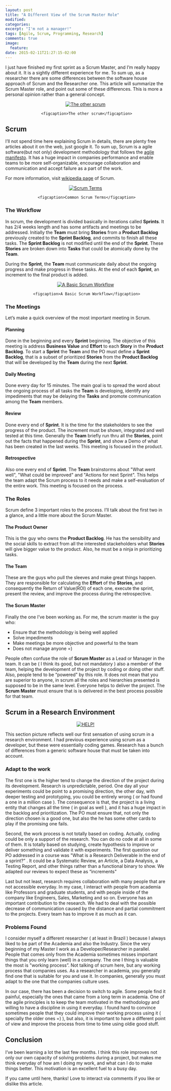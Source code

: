 ```yaml
---
layout: post
title: "A Different View of the Scrum Master Role"
modified:
categories:
excerpt: "I'm not a manager!"
tags: [Agile, Scrum, Programming, Research]
comments: true
image:
  feature:
date: 2015-02-11T21:27:15-02:00
---
```




I just have finished my first sprint as a Scrum Master, and I’m really happy about it. It is a sightly different experience for me. To sum up, as a researcher there are some differences between the software house approach of Scrum and the Researcher one. This article will summarize the Scrum Master role, and point out some of these differences. This is more a personal opinion rather than a general concept.

<div align="center">
<figure>
     <a href="/images/scrum.jpg"><img src="/images/scrum.jpg" alt="The other scrum" align="middle"></a>
 
     <figcaption>The other scrum</figcaption>
</figure>
</div>


## Scrum

I’ll not spend time here explaining Scrum in details, there are plenty free articles about it on the web, just google it. To sum up, Scrum is a agile software(but not only) development methodology that follows the <a href="http://en.wikipedia.org/wiki/Scrum_(software_development)">agile manifesto</a>. It has a huge impact in companies performance and enable teams to be more self-organizable, encourage collaboration and communication and accept failure as a part of the work.

For more information, visit <a href="http://en.wikipedia.org/wiki/Scrum_(software_development)">wikipedia page</a> of Scrum.

<div align="center">
<figure>
     <a href="/images/scrum-terms.png"><img src="/images/scrum-terms.png" alt="Scrum Terms" align="middle"></a>

     <figcaption>Common Scrum Terms</figcaption>
</figure>
</div>


### The Workflow

In scrum, the development is divided basically in iterations called **Sprints**. It has 2/4 weeks length and has some artifacts and meetings to be addressed. Initially the **Team** must bring **Stories** from a **Product Backlog** previously created to the **Sprint Backlog**, and commits to finish all these tasks. The **Sprint Backlog** is not modified until the end of the **Sprint**. These **Stories** are broken down into **Tasks** that could be atomically done by the **Team**.

During the **Sprint**, the **Team** must communicate daily about the ongoing progress and make progress in these tasks. At the end of each **Sprint**, an increment to the final product is added.

<div align="center">
<figure>
     <a href="/images/scrum-workflow.png"><img src="/images/scrum-workflow.png" alt="A Basic Scrum Workflow" align="middle"></a>

     <figcaption>A Basic Scrum Workflow</figcaption>
</figure>
</div>

### The Meetings

Let’s make a quick overview of the most important meeting in Scrum.

#### Planning

Done in the beginning and every **Sprint** beginning. The objective of this meeting is address **Business Value** and **Effort** to each **Story** in the **Product Backlog**. To start a **Sprint** the **Team** and the PO must define a **Sprint Backlog**, that is a subset of prioritized **Stories** from the **Product Backlog** that will be developed by the **Team** during the next **Sprint**.

#### Daily Meeting

Done every day for 15 minutes. The main goal is to spread the word about the ongoing process of all tasks the **Team** is developing, identify any impediments that may be delaying the **Tasks** and promote communication among the **Team** members.

#### Review

Done every end of **Sprint**. It is the time for the stakeholders to see the progress of the product. The increment must be shown, integrated and well tested at this time. Generally the **Team** briefly run thru all the **Stories**, point out the facts that happened during the **Sprint**, and show a Demo of what has been created in the last weeks. This meeting is focused in the product.

#### Retrospective

Also one every end of **Sprint**. The **Team** brainstorms about "What went well", "What could be improved" and "Actions for next Sprint". This helps the team adapt the Scrum process to it needs and make a self-evaluation of the entire work. This meeting is focused on the process.

### The Roles

Scrum define 3 important roles to the process. I’ll talk about the first two in a glance, and a little more about the Scrum Master.

#### The Product Owner

This is the guy who owns the **Product Backlog**. He has the sensibility and the social skills to extract from all the interested stackeholders what **Stories** will give bigger value to the product. Also, he must be a ninja in prioritizing tasks.

#### The Team

These are the guys who pull the sleeves and make great things happen. They are responsible for calculating the **Effort** of the **Stories**, and consequently the Return of Value(ROI) of each one, execute the sprint, present the review, and improve the process during the retrospective. 

#### The Scrum Master

Finally the one I’ve been working as. For me, the scrum master is the guy who:

* Ensure that the methodology is being well applied
* Solve impediments
* Make meetings be more objective and powerful to the team
* Does not manage anyone =)

People often confuse the role of **Scrum Master** as a Lead or Manager in the team. It can be ( I think its good, but not mandatory ) also a member of the team, helping the development of the project by coding or doing other stuff. Also, people tend to be “powered" by this role. It does not mean that you are superior to anyone, in scrum all the roles and hierarchies presented is supposed to be in the same level. Everyone helps to deliver the project. The **Scrum Master** must ensure that is is delivered in the best process possible for that team.

## Scrum in a Research Environment

<div align="center">
<figure>
     <a href="/images/help.jpg"><img src="/images/help.jpg" alt="HELP!" align="middle"></a>
</figure>
</div>

This section picture reflects well our first sensation of using scrum in a research environment. I had previous experience using scrum as a developer, but these were essentially coding games. Research has a bunch of differences from a generic software house that must be taken into account.

### Adapt to the work

The first one is the higher tend to change the direction of the project during its development. Research is unpredictable, period. One day all your experiments could be point to a promising direction, the other day, with deeper testing and prototyping, you could be entirely wrong ( or had found a one in a million case ). The consequence is that, the project is a living entity that changes all the time ( in goal as well ), and it has a huge impact in the backlog and prioritization. The PO must ensure that, not only the direction chosen is a good one, but also the he has some other cards to play if the promising one fails.

Second, the work process is not totally based on coding. Actually, coding could be only a support of the research. You can do no code at all in some of them. It is totally based on studying, create hypothesis to improve or deliver something and validate it with experiments. The first question our PO addressed in a course was "What is a Research Deliverable in the end of a sprint?” . It could be a Systematic Review, an Article, a Data Analysis, a Testing Report, and other things rather than a functional binary to show. We adapted our reviews to expect these as “increments"

Last but not least, research requires collaboration with many people that are not accessible everyday. In my case, I interact with people from academia like Professors and graduate students, and with people inside of the company like Engineers, Sales, Marketing and so on. Everyone has an important contribution to the research. We had to deal with the possible decrease of communication caused by the distance and partial commitment to the projects. Every team has to improve it as much as it can.

### Problems Found

I consider myself a different researcher ( at least in Brazil ) because I always liked to be part of the Academia and also the Industry. Since the very beginning of my Master I work as a Developer/Researcher in parallel. People that comes only from the Academia sometimes misses important things that you only learn (well) in a company. The one I thing is valuable the most is "working process”. Not talking of scrum here, but any working process that companies uses. As a researcher in academia, you generally find one that is suitable for you and use it. In companies, generally you must adapt to the one that the companies culture uses.

In our case, there has been a decision to switch to agile. Some people find it painful, especially the ones that came from a long term in academia. One of the agile principles is to keep the team motivated in the methodology and willing to have a discipline in using it everyday. I found hard to convince sometimes people that they could improve their working process using it ( specially the older ones =) ), but also, it is important to have a different point of view and improve the process from time to time using oldie good stuff.

## Conclusion

I’ve been learning a lot the last few months. I think this role improves not only our own capacity of solving problems during a project, but makes me think everyday of how am I doing my work, and what can I do to make things better. This motivation is an excellent fuel to a busy day.

If you came until here, thanks! Love to interact via comments if you like or dislike this article.